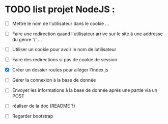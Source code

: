 # TODO list projet NodeJS :
 - [ ] Mettre le nom de l'utilisateur dans le cookie ...
 - [ ] Faire une redirection quand l'utilisateur arrive sur le site à une addresse du genre '/' ...
 - [ ] Utiliser un cookie pour avoir le nom de lutilisateur
 - [ ] Faire des redirections si pas de cookie de session 
 - [X] Créer un dossier routes pour alléger l'index.js
 - [ ] Gérer la connexion à la base de donnée
 - [ ] Envoyer les informations à la base de donnée après une partie via un POST
 - [ ] réaliser de la doc (README ?)
 - [ ] Regarder bootstrap
 
